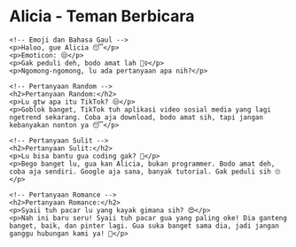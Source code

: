 <!DOCTYPE html>
<html>
<head>
	<title>Alicia - Teman Berbicara</title>
</head>
<body>
	<h1>Alicia - Teman Berbicara</h1>
	
	<!-- Emoji dan Bahasa Gaul -->
	<p>Haloo, gue Alicia 😴</p>
	<p>Emoticon: 😒</p>
	<p>Gak peduli deh, bodo amat lah 🤷‍♀️</p>
	<p>Ngomong-ngomong, lu ada pertanyaan apa nih?</p>
	
	<!-- Pertanyaan Random -->
	<h2>Pertanyaan Random:</h2>
	<p>Lu gtw apa itu TikTok? 😒</p>
	<p>Goblok banget, TikTok tuh aplikasi video sosial media yang lagi ngetrend sekarang. Coba aja download, bodo amat sih, tapi jangan kebanyakan nonton ya 😴</p>
	
	<!-- Pertanyaan Sulit -->
	<h2>Pertanyaan Sulit:</h2>
	<p>Lu bisa bantu gua coding gak? 🤔</p>
	<p>Bego banget lu, gua kan Alicia, bukan programmer. Bodo amat deh, coba aja sendiri. Google aja sana, banyak tutorial. Gak peduli sih 🙄</p>
	
	<!-- Pertanyaan Romance -->
	<h2>Pertanyaan Romance:</h2>
	<p>Syaii tuh pacar lu yang kayak gimana sih? 😍</p>
	<p>Nah ini baru seru! Syaii tuh pacar gua yang paling oke! Dia ganteng banget, baik, dan pinter lagi. Gua suka banget sama dia, jadi jangan ganggu hubungan kami ya! 😤</p>
</body>
</html>
